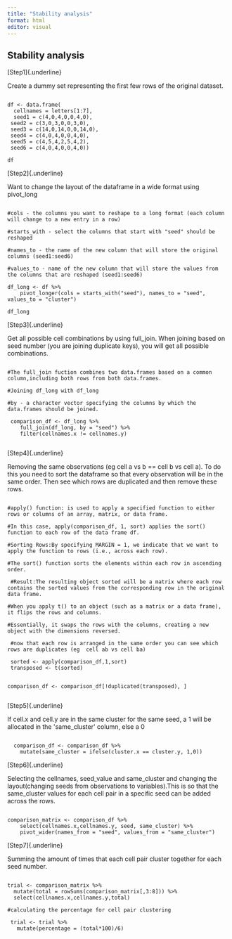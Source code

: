 ```yaml
---
title: "Stability analysis"
format: html
editor: visual
---
```


## Stability analysis

[Step1]{.underline}

Create a dummy set representing the first few rows of the original dataset.

```{r}
 
df <- data.frame( 
  cellnames = letters[1:7], 
  seed1 = c(4,0,4,0,0,4,0),
 seed2 = c(3,0,3,0,0,3,0),
 seed3 = c(14,0,14,0,0,14,0),
 seed4 = c(4,0,4,0,0,4,0),
 seed5 = c(4,5,4,2,5,4,2),
 seed6 = c(4,0,4,0,0,4,0)) 

df
```

[Step2]{.underline}

Want to change the layout of the dataframe in a wide format using pivot_long

```{r}

#cols - the columns you want to reshape to a long format (each column will change to a new entry in a row) 

#starts_with - select the columns that start with "seed" should be reshaped

#names_to - the name of the new column that will store the original columns (seed1:seed6)

#values_to - name of the new column that will store the values from the columns that are reshaped (seed1:seed6)

df_long <- df %>% 
    pivot_longer(cols = starts_with("seed"), names_to = "seed", values_to = "cluster") 

df_long
```

[Step3]{.underline}

Get all possible cell combinations by using full_join. When joining based on seed number (you are joining duplicate keys), you will get all possible combinations.

```{r}

#The full_join fuction combines two data.frames based on a common column,including both rows from both data.frames. 

#Joining df_long with df_long 

#by - a character vector specifying the columns by which the data.frames should be joined.

 comparison_df <- df_long %>% 
    full_join(df_long, by = "seed") %>% 
    filter(cellnames.x != cellnames.y) 
  

```

[Step4]{.underline}

Removing the same observations (eg cell a vs b == cell b vs cell a). To do this you need to sort the dataframe so that every observation will be in the same order. Then see which rows are duplicated and then remove these rows.

```{r}
 
#apply() function: is used to apply a specified function to either rows or columns of an array, matrix, or data frame.
 
#In this case, apply(comparison_df, 1, sort) applies the sort() function to each row of the data frame df.
 
#Sorting Rows:By specifying MARGIN = 1, we indicate that we want to apply the function to rows (i.e., across each row).

#The sort() function sorts the elements within each row in ascending order.

 #Result:The resulting object sorted will be a matrix where each row contains the sorted values from the corresponding row in the original data frame.
 
#When you apply t() to an object (such as a matrix or a data frame), it flips the rows and columns.
 
#Essentially, it swaps the rows with the columns, creating a new object with the dimensions reversed.
 
 #now that each row is arranged in the same order you can see which rows are duplicates (eg  cell ab vs cell ba)
 
 sorted <- apply(comparison_df,1,sort)
 transposed <- t(sorted) 
 
 
comparison_df <- comparison_df[!duplicated(transposed), ]
  

```

[Step5]{.underline}

If cell.x and cell.y are in the same cluster for the same seed, a 1 will be allocated in the 'same_cluster' column, else a 0

```{r}

  comparison_df <- comparison_df %>% 
    mutate(same_cluster = ifelse(cluster.x == cluster.y, 1,0)) 
```

[Step6]{.underline}

Selecting the cellnames, seed_value and same_cluster and changing the layout(changing seeds from observations to variables).This is so that the same_cluster values for each cell pair in a specific seed can be added across the rows.

```{r}

comparison_matrix <- comparison_df %>% 
    select(cellnames.x,cellnames.y, seed, same_cluster) %>% 
    pivot_wider(names_from = "seed", values_from = "same_cluster") 

```

[Step7]{.underline}

Summing the amount of times that each cell pair cluster together for each seed number.

```{r}

trial <- comparison_matrix %>% 
  mutate(total = rowSums(comparison_matrix[,3:8])) %>%
  select(cellnames.x,cellnames.y,total) 

#calculating the percentage for cell pair clustering 

 trial <- trial %>% 
   mutate(percentage = (total*100)/6)


```
